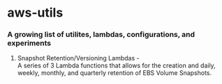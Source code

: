 # aws-utils

### A growing list of utilites, lambdas, configurations, and experiments

1. Snapshot Retention/Versioning Lambdas -  
A series of 3 Lambda functions that allows for the creation and daily, weekly, monthly, and quarterly retention of EBS Volume Snapshots.